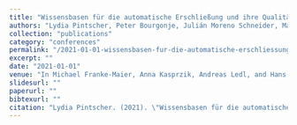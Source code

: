 ```yaml
---
title: "Wissensbasen für die automatische Erschließung und ihre Qualität am Beispiel von Wikidata."
authors: "Lydia Pintscher, Peter Bourgonje, Julián Moreno Schneider, Malte Ostendorff, and Georg Rehm."
collection: "publications"
category: "conferences"
permalink: "/2021-01-01-wissensbasen-fur-die-automatische-erschliessung-und-ihre-qualitat-am-beispiel-von-wikidata"
excerpt: ""
date: "2021-01-01"
venue: "In Michael Franke-Maier, Anna Kasprzik, Andreas Ledl, and Hans Schürmann, editors, Qualität der Inhaltserschließung, Bibliotheks- und Informationspraxis (BIPRA), pages 71-92. De Gruyter Saur, 09 2021."
slidesurl: ""
paperurl: ""
bibtexurl: ""
citation: "Lydia Pintscher. (2021). \"Wissensbasen für die automatische Erschließung und ihre Qualität am Beispiel von Wikidata..\" *In Michael Franke-Maier, Anna Kasprzik, Andreas Ledl, and Hans Schürmann, editors, Qualität der Inhaltserschließung, Bibliotheks- und Informationspraxis (BIPRA), pages 71-92. De Gruyter Saur, 09 2021.*."
---
```


